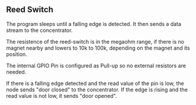 ## Reed Switch

The program sleeps until a falling edge is detected. It then sends a data stream to the concentrator. 

The resistence of the reed-switch is in the megaohm range, if there is no magnet nearby and lowers to 10k to 100k,
depending on the magnet and its position. 

The internal GPIO Pin is configured as Pull-up so no external resistors are needed. 

If there is a falling edge detected and the read value of the pin is low, the node sends "door closed" to the concentrator. 
If the edge is rising and the read value is not low, it sends "door opened". 
